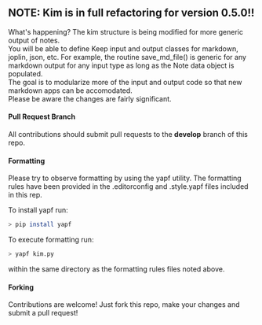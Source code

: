 ## NOTE: Kim is in full refactoring for version 0.5.0!!
What's happening? The kim structure is being modified for more generic output of notes.  
You will be able to define Keep input and output classes for markdown, joplin, json, etc. 
For example, the routine save_md_file() is generic for any markdown output for any input type
as long as the Note data object is populated.  
The goal is to modularize more of the input and output code so that new markdown apps can be 
accomodated.  
Please be aware the changes are fairly significant.

#### Pull Request Branch
All contributions should submit pull requests to the **develop** branch of this repo. 

#### Formatting
Please try to observe formatting by using the yapf utility. The formatting rules have been provided in the
.editorconfig and .style.yapf files included in this rep.

To install yapf run:
```bash
> pip install yapf
```

To execute formatting run:
```bash
> yapf kim.py 
```
within the same directory as the formatting rules files noted above.

#### Forking
Contributions are welcome! Just fork this repo, make your changes and submit a pull request!